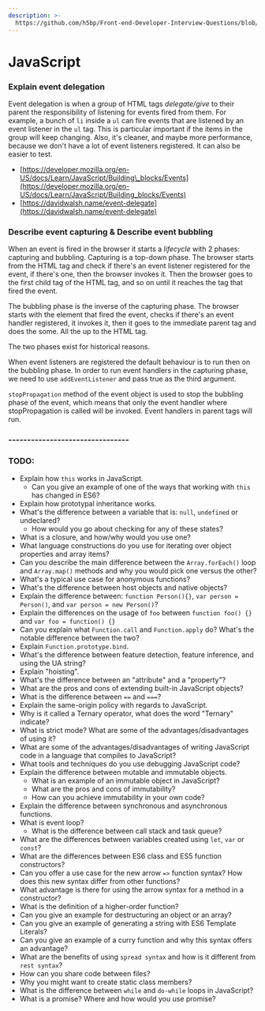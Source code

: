 ```yaml
---
description: >-
  https://github.com/h5bp/Front-end-Developer-Interview-Questions/blob/master/src/questions/javascript-questions.md
---
```


# JavaScript

### Explain event delegation

Event delegation is when a group of HTML tags _delegate/give_  to their parent the responsibility of listening for events fired from them. For example, a bunch of `li` inside a `ul` can fire events that are listened by an event listener in the `ul` tag. This is particular important if the items in the group will keep changing. Also, it's cleaner, and maybe more performance, because we don't have a lot of event listeners registered. It can also be easier to test. 

* [https://developer.mozilla.org/en-US/docs/Learn/JavaScript/Building\_blocks/Events](https://developer.mozilla.org/en-US/docs/Learn/JavaScript/Building_blocks/Events)
* [https://davidwalsh.name/event-delegate](https://davidwalsh.name/event-delegate)

### Describe event capturing & Describe event bubbling

When an event is fired in the browser it starts a _lifecycle_ with 2 phases: capturing and bubbling. Capturing is a top-down phase. The browser starts from the HTML tag and check if there's an event listener registered for the event, if there's one, then the browser invokes it. Then the browser goes to the first child tag of the HTML tag, and so on until it reaches the tag that fired the event.

The bubbling phase is the inverse of the capturing phase. The browser starts with the element that fired the event, checks if there's an event handler registered, it invokes it, then it goes to the immediate parent tag and does the some. All the up to the HTML tag.

The two phases exist for historical reasons.

When event listeners are registered the default behaviour is to run then on the bubbling phase. In order to run event handlers in the capturing phase, we need to use `addEventListener` and pass true as the third argument.

`stopPropagation` method of the event object is used to stop the bubbling phase of the event, which means that only the event handler where stopPropagation is called will be invoked. Event handlers in parent tags will run. 

### --------------------------------

### TODO:

* Explain how `this` works in JavaScript.
  * Can you give an example of one of the ways that working with `this` has changed in ES6?
* Explain how prototypal inheritance works.
* What's the difference between a variable that is: `null`, `undefined` or undeclared?
  * How would you go about checking for any of these states?
* What is a closure, and how/why would you use one?
* What language constructions do you use for iterating over object properties and array items?
* Can you describe the main difference between the `Array.forEach()` loop and `Array.map()` methods and why you would pick one versus the other?
* What's a typical use case for anonymous functions?
* What's the difference between host objects and native objects?
* Explain the difference between: `function Person(){}`, `var person = Person()`, and `var person = new Person()`?
* Explain the differences on the usage of `foo` between `function foo() {}` and `var foo = function() {}`
* Can you explain what `Function.call` and `Function.apply` do? What's the notable difference between the two?
* Explain `Function.prototype.bind`.
* What's the difference between feature detection, feature inference, and using the UA string?
* Explain "hoisting".
* What's the difference between an "attribute" and a "property"?
* What are the pros and cons of extending built-in JavaScript objects?
* What is the difference between `==` and `===`?
* Explain the same-origin policy with regards to JavaScript.
* Why is it called a Ternary operator, what does the word "Ternary" indicate?
* What is strict mode? What are some of the advantages/disadvantages of using it?
* What are some of the advantages/disadvantages of writing JavaScript code in a language that compiles to JavaScript?
* What tools and techniques do you use debugging JavaScript code?
* Explain the difference between mutable and immutable objects.
  * What is an example of an immutable object in JavaScript?
  * What are the pros and cons of immutability?
  * How can you achieve immutability in your own code?
* Explain the difference between synchronous and asynchronous functions.
* What is event loop?
  * What is the difference between call stack and task queue?
* What are the differences between variables created using `let`, `var` or `const`?
* What are the differences between ES6 class and ES5 function constructors?
* Can you offer a use case for the new arrow `=>` function syntax? How does this new syntax differ from other functions?
* What advantage is there for using the arrow syntax for a method in a constructor?
* What is the definition of a higher-order function?
* Can you give an example for destructuring an object or an array?
* Can you give an example of generating a string with ES6 Template Literals?
* Can you give an example of a curry function and why this syntax offers an advantage?
* What are the benefits of using `spread syntax` and how is it different from `rest syntax`?
* How can you share code between files?
* Why you might want to create static class members?
* What is the difference between `while` and `do-while` loops in JavaScript?
* What is a promise? Where and how would you use promise?



